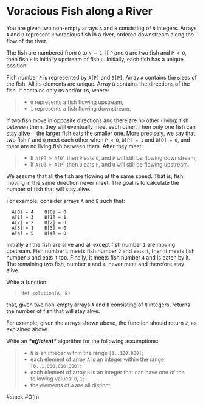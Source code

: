 Voracious Fish along a River
===



You are given two non-empty arrays `A` and `B` consisting of `N` integers. Arrays `A` and `B` represent `N` voracious fish in a river, ordered downstream along the flow of the river.

The fish are numbered from `0` to `N − 1`. If `P` and `Q` are two fish and `P < Q`, then fish `P` is initially upstream of fish `Q`. Initially, each fish has a unique position.

Fish number `P` is represented by `A[P]` and `B[P]`. Array `A` contains the sizes of the fish. All its elements are unique. Array `B` contains the directions of the fish. It contains only `0`s and/or `1`s, where:

> - `0` represents a fish flowing upstream,
> - `1` represents a fish flowing downstream.

If two fish move in opposite directions and there are no other (living) fish between them, they will eventually meet each other. Then only one fish can stay alive − the larger fish eats the smaller one. More precisely, we say that two fish `P` and `Q` meet each other when `P < Q`, `B[P] = 1` and `B[Q] = 0`, and there are no living fish between them. After they meet:

> - If `A[P] > A[Q]` then `P` eats `Q`, and `P` will still be flowing downstream,
> - If `A[Q] > A[P]` then `Q` eats `P`, and `Q` will still be flowing upstream.

We assume that all the fish are flowing at the same speed. That is, fish moving in the same direction never meet. The goal is to calculate the number of fish that will stay alive.

For example, consider arrays `A` and `B` such that:

```
  A[0] = 4    B[0] = 0
  A[1] = 3    B[1] = 1
  A[2] = 2    B[2] = 0
  A[3] = 1    B[3] = 0
  A[4] = 5    B[4] = 0
```

Initially all the fish are alive and all except fish number `1` are moving upstream. Fish number `1` meets fish number `2` and eats it, then it meets fish number `3` and eats it too. Finally, it meets fish number `4` and is eaten by it. The remaining two fish, number `0` and `4`, never meet and therefore stay alive.

Write a function:

> ```
> def solution(A, B)
> ```

that, given two non-empty arrays `A` and `B` consisting of `N` integers, returns the number of fish that will stay alive.

For example, given the arrays shown above, the function should return `2`, as explained above.

Write an ***\*efficient\**** algorithm for the following assumptions:

> - `N` is an integer within the range `[1..100,000]`;
> - each element of array `A` is an integer within the range `[0..1,000,000,000]`;
> - each element of array `B` is an integer that can have one of the following values: `0`, `1`;
> - the elements of `A` are all distinct.



#stack 	#O(n)